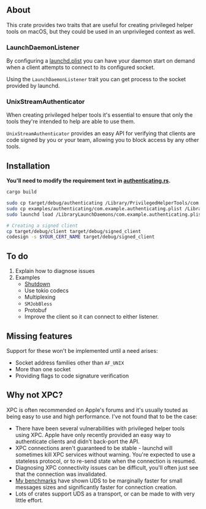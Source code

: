 ## About

This crate provides two traits that are useful for creating privileged helper
tools on macOS, but they could be used in an unprivileged context as well.

### LaunchDaemonListener

By configuring a [launchd.plist](https://developer.apple.com/library/archive/documentation/MacOSX/Conceptual/BPSystemStartup/Chapters/CreatingLaunchdJobs.html)
you can have your daemon start on demand when a client attempts to connect to its configured socket.

Using the `LaunchDaemonListener` trait you can get process to the socket
provided by launchd.

### UnixStreamAuthenticator

When creating privileged helper tools it's essential to ensure that only the
tools they're intended to help are able to use them.

`UnixStreamAuthenticator` provides an easy API for verifying that clients are
code signed by you or your team, allowing you to block access by any other
tools.

## Installation

**You'll need to modify the requirement text in [authenticating.rs](examples/authenticating/src/main.rs).**

```bash
cargo build

sudo cp target/debug/authenticating /Library/PrivilegedHelperTools/com.example.authenticating
sudo cp examples/authenticating/com.example.authenticating.plist /Library/LaunchDaemons/
sudo launchd load /LibraryLaunchDaemons/com.example.authenticating.plist

# Creating a signed client
cp target/debug/client target/debug/signed_client
codesign -s $YOUR_CERT_NAME target/debug/signed_client
```

## To do

1. Explain how to diagnose issues
1. Examples
   * [Shutdown](https://tokio.rs/tokio/topics/shutdown)
   * Use tokio codecs
   * Multiplexing
   * `SMJobBless`
   * Protobuf
   * Improve the client so it can connect to either listener.

## Missing features

Support for these won't be implemented until a need arises:
* Socket address families other than `AF_UNIX`
* More than one socket
* Providing flags to code signature verification

## Why not XPC?

XPC is often recommended on Apple's forums and it's usually touted as being easy
to use and high performance. I've not found that to be the case:

* There have been several vulnerabilities with privileged helper tools using XPC.
  Apple have only recently provided an easy way to authenticate clients and didn't back-port the API.
* XPC connections aren't guaranteed to be stable - launchd will sometimes kill
  XPC services without warning. You're expected to use a stateless protocol, or
  to re-send state when the connection is resumed.
* Diagnosing XPC connectivity issues can be difficult, you'll often just see
  that the connection was invalidated.
* [My benchmarks](https://github.com/steven-joruk/macos-ipc-benchmarks)
  have shown UDS to be marginally faster for small messages sizes and
  significantly faster for connection creation.
* Lots of crates support UDS as a transport, or can be made to with very little
  effort.
